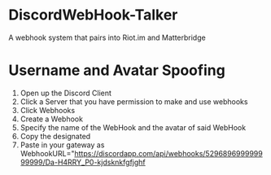 # DiscordWebHook-Talker
A webhook system that pairs into Riot.im and Matterbridge 

# Username and Avatar Spoofing 
1. Open up the Discord Client
2. Click a Server that you have permission to make and use webhooks
3. Click Webhooks
4. Create a Webhook
5. Specify the name of the WebHook and the avatar of said WebHook
6. Copy the designated 
7. Paste in your gateway as WebhookURL="https://discordapp.com/api/webhooks/529689699999999999/Da-H4RRY_P0-kjdsknkfgfjghf
